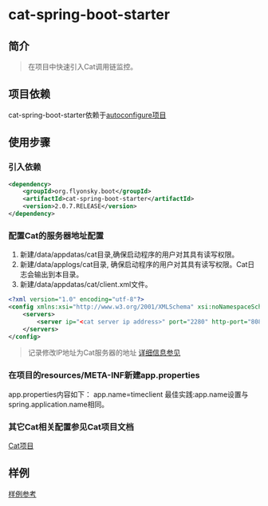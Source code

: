 # cat-spring-boot-starter

## 简介
> 在项目中快速引入Cat调用链监控。

## 项目依赖
cat-spring-boot-starter依赖于[autoconfigure项目](https://github.com/flyonskycn/autoconfigure)

## 使用步骤
### 引入依赖
```xml
<dependency>
    <groupId>org.flyonsky.boot</groupId>
    <artifactId>cat-spring-boot-starter</artifactId>
    <version>2.0.7.RELEASE</version>
</dependency>
```
### 配置Cat的服务器地址配置
1. 新建/data/appdatas/cat目录,确保启动程序的用户对其具有读写权限。
2. 新建/data/applogs/cat目录,  确保启动程序的用户对其具有读写权限。Cat日志会输出到本目录。
3. 新建/data/appdatas/cat/client.xml文件。
```xml
<?xml version="1.0" encoding="utf-8"?>
<config xmlns:xsi="http://www.w3.org/2001/XMLSchema" xsi:noNamespaceSchemaLocation="config.xsd">
    <servers>
        <server ip="<cat server ip address>" port="2280" http-port="8080" />
    </servers>
</config>
```
> 记录修改IP地址为Cat服务器的地址
[详细信息参见](https://github.com/dianping/cat/blob/master/lib/_/preparations.md)
### 在项目的resources/META-INF新建app.properties
app.properties内容如下：
app.name=timeclient
最佳实践:app.name设置与spring.application.name相同。

### 其它Cat相关配置参见Cat项目文档
[Cat项目](https://github.com/dianping/cat)

## 样例
[样例参考](https://github.com/flyonskycn/micro-service-study/tree/master/timeclient)

